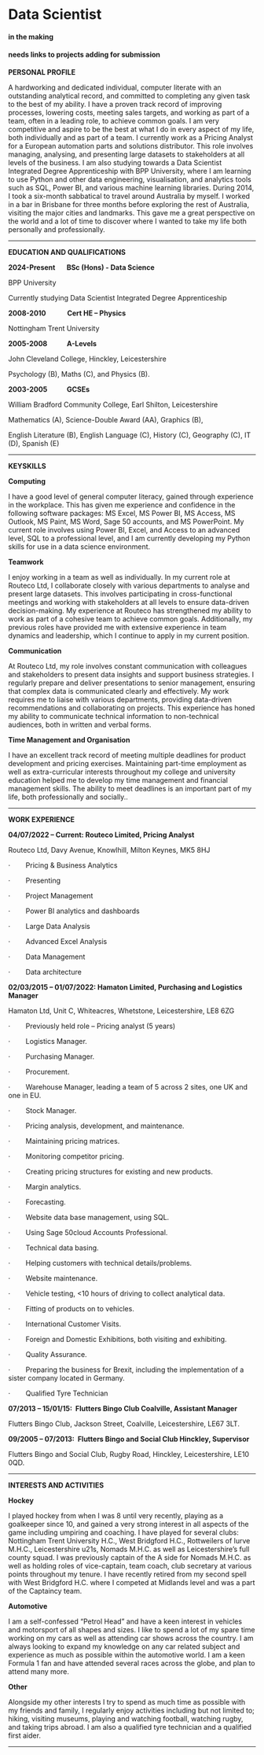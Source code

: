 # Data Scientist
#### in the making

#### needs links to projects adding for submission



**PERSONAL PROFILE**

A hardworking and dedicated individual, computer literate with an outstanding analytical record, and committed to completing any given task to the best of my ability. I have a proven track record of improving processes, lowering costs, meeting sales targets, and working as part of a team, often in a leading role, to achieve common goals. I am very competitive and aspire to be the best at what I do in every aspect of my life, both individually and as part of a team. I currently work as a Pricing Analyst for a European automation parts and solutions distributor. This role involves managing, analysing, and presenting large datasets to stakeholders at all levels of the business. I am also studying towards a Data Scientist Integrated Degree Apprenticeship with BPP University, where I am learning to use Python and other data engineering, visualisation, and analytics tools such as SQL, Power BI, and various machine learning libraries. During 2014, I took a six-month sabbatical to travel around Australia by myself. I worked in a bar in Brisbane for three months before exploring the rest of Australia, visiting the major cities and landmarks. This gave me a great perspective on the world and a lot of time to discover where I wanted to take my life both personally and professionally.

---

**EDUCATION AND QUALIFICATIONS**

**2024-Present       BSc (Hons) - Data Science**           

BPP University

Currently studying Data Scientist Integrated Degree Apprenticeship  
  
**2008-2010             Cert HE – Physics**

Nottingham Trent University  
  
**2005-2008            A-Levels**

John Cleveland College, Hinckley, Leicestershire

Psychology (B), Maths (C), and Physics (B).

**2003-2005            GCSEs**

William Bradford Community College, Earl Shilton, Leicestershire

Mathematics (A), Science-Double Award (AA), Graphics (B),

English Literature (B), English Language (C), History (C), Geography (C), IT (D), Spanish (E)

---

**KEYSKILLS**

**Computing**

I have a good level of general computer literacy, gained through experience in the workplace. This has given me experience and confidence in the following software packages: MS Excel, MS Power BI, MS Access, MS Outlook, MS Paint, MS Word, Sage 50 accounts, and MS PowerPoint. My current role involves using Power BI, Excel, and Access to an advanced level, SQL to a professional level, and I am currently developing my Python skills for use in a data science environment.

**Teamwork**

I enjoy working in a team as well as individually. In my current role at Routeco Ltd, I collaborate closely with various departments to analyse and present large datasets. This involves participating in cross-functional meetings and working with stakeholders at all levels to ensure data-driven decision-making. My experience at Routeco has strengthened my ability to work as part of a cohesive team to achieve common goals. Additionally, my previous roles have provided me with extensive experience in team dynamics and leadership, which I continue to apply in my current position.

**Communication**

At Routeco Ltd, my role involves constant communication with colleagues and stakeholders to present data insights and support business strategies. I regularly prepare and deliver presentations to senior management, ensuring that complex data is communicated clearly and effectively. My work requires me to liaise with various departments, providing data-driven recommendations and collaborating on projects. This experience has honed my ability to communicate technical information to non-technical audiences, both in written and verbal forms.

**Time Management and Organisation**

I have an excellent track record of meeting multiple deadlines for product development and pricing exercises. Maintaining part-time employment as well as extra-curricular interests throughout my college and university education helped me to develop my time management and financial management skills. The ability to meet deadlines is an important part of my life, both professionally and socially..

---

**WORK EXPERIENCE**

**04/07/2022 – Current: Routeco Limited, Pricing Analyst**

Routeco Ltd, Davy Avenue, Knowlhill, Milton Keynes, MK5 8HJ

·        Pricing & Business Analytics

·        Presenting

·        Project Management

·        Power BI analytics and dashboards

·        Large Data Analysis

·        Advanced Excel Analysis

·        Data Management

·        Data architecture

**02/03/2015 – 01/07/2022: Hamaton Limited, Purchasing and Logistics Manager**

Hamaton Ltd, Unit C, Whiteacres, Whetstone, Leicestershire, LE8 6ZG

·        Previously held role – Pricing analyst (5 years)

·        Logistics Manager.

·        Purchasing Manager.

·        Procurement.

·        Warehouse Manager, leading a team of 5 across 2 sites, one UK and one in EU.

·        Stock Manager.

·        Pricing analysis, development, and maintenance.

·        Maintaining pricing matrices.

·        Monitoring competitor pricing.

·        Creating pricing structures for existing and new products.

·        Margin analytics.

·        Forecasting.

·        Website data base management, using SQL.

·        Using Sage 50cloud Accounts Professional.

·        Technical data basing.

·        Helping customers with technical details/problems.

·        Website maintenance.

·        Vehicle testing, <10 hours of driving to collect analytical data.

·        Fitting of products on to vehicles.

·        International Customer Visits.

·        Foreign and Domestic Exhibitions, both visiting and exhibiting.

·        Quality Assurance.

·        Preparing the business for Brexit, including the implementation of a sister company located in Germany.

·        Qualified Tyre Technician

**07/2013 – 15/01/15:  Flutters Bingo Club Coalville, Assistant Manager**

Flutters Bingo Club, Jackson Street, Coalville, Leicestershire, LE67 3LT.

**09/2005 – 07/2013:  Flutters Bingo and Social Club Hinckley, Supervisor**

Flutters Bingo and Social Club, Rugby Road, Hinckley, Leicestershire, LE10 0QD.

---

**INTERESTS AND ACTIVITIES**

**Hockey**

I played hockey from when I was 8 until very recently, playing as a goalkeeper since 10, and gained a very strong interest in all aspects of the game including umpiring and coaching. I have played for several clubs: Nottingham Trent University H.C., West Bridgford H.C., Rottweilers of lurve M.H.C., Leicestershire u21s, Nomads M.H.C. as well as Leicestershire’s full county squad. I was previously captain of the A side for Nomads M.H.C. as well as holding roles of vice-captain, team coach, club secretary at various points throughout my tenure. I have recently retired from my second spell with West Bridgford H.C. where I competed at Midlands level and was a part of the Captaincy team.

**Automotive**

I am a self-confessed “Petrol Head” and have a keen interest in vehicles and motorsport of all shapes and sizes. I like to spend a lot of my spare time working on my cars as well as attending car shows across the country. I am always looking to expand my knowledge on any car related subject and experience as much as possible within the automotive world. I am a keen Formula 1 fan and have attended several races across the globe, and plan to attend many more.

**Other**

Alongside my other interests I try to spend as much time as possible with my friends and family, I regularly enjoy activities including but not limited to; hiking, visiting museums, playing and watching football, watching rugby, and taking trips abroad. I am also a qualified tyre technician and a qualified first aider.

---
